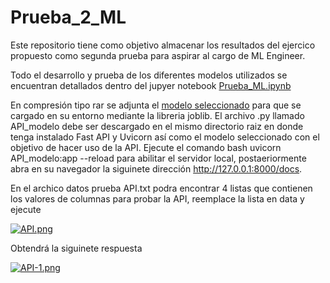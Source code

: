 # Prueba_2_ML
Este repositorio tiene como objetivo almacenar los resultados del ejercico propuesto como segunda prueba para aspirar al cargo de ML Engineer.

Todo el desarrollo y prueba de los diferentes modelos utilizados se encuentran detallados dentro del jupyer notebook [Prueba_ML.ipynb](https://github.com/AlexisABG/Prueba_2_ML/blob/d269674b0de6cdabc51cbeb419a15f31f06ae787/Prueba_ML.ipynb)

En compresión tipo rar se adjunta el [modelo seleccionado](https://github.com/AlexisABG/Prueba_2_ML/blob/a8d84ccb111fe1776f127d2584a45ec61a39de9f/rf_model.rar) para que se cargado en su entorno mediante la libreria joblib.
El archivo .py llamado API_modelo debe ser descargado en el mismo directorio raiz en donde tenga instalado Fast API y Uvicorn así como el modelo seleccionado con el objetivo de hacer uso de la API. Ejecute el comando bash uvicorn API_modelo:app --reload para abilitar el servidor local, postaeriormente abra en su navegador la siguinete dirección http://127.0.0.1:8000/docs.

En el archico datos prueba API.txt podra encontrar 4 listas que contienen los valores de columnas para probar la API, reemplace la lista en data y ejecute


[![API.png](https://i.postimg.cc/7hvLpWB4/API.png)](https://postimg.cc/k6c9Sf3Y)

Obtendrá la siguinete respuesta

[![API-1.png](https://i.postimg.cc/qvZ4PFRF/API-1.png)](https://postimg.cc/nX7y70qK)
